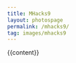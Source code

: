 ```yaml
---
title: MHacks9
layout: photospage
permalink: /mhacks9/
tag: images/mhacks9
---
```


{{content}}


<!--
<style>
div.img {
    border: 1px solid #ccc;
}

div.img:hover {
    border: 1px solid #777;
}

div.img img {
    width: 100%;
    height: auto;
}

div.desc {
    padding: 15px;
    text-align: center;
}

* {
    box-sizing: border-box;
}

.responsive {
    padding: 0 6px;
    float: left;
    width: 24.99999%;
}

@media only screen and (max-width: 700px){
    .responsive {
        width: 49.99999%;
        margin: 6px 0;
    }
}

@media only screen and (max-width: 500px){
    .responsive {
        width: 100%;
    }
}

.clearfix:after {
    content: "";
    display: table;
    clear: both;
}
</style>


## Photos:
<div class="responsive">
  <div class="img"><a href="/hackathons/th5/pictures/DSCF0628-min.JPG"><img src="/hackathons/th5/pictures/DSCF0628-min.JPG"></a>
    <div class="desc">On the bus to Detroit.</div>
  </div>
</div>
<div class="responsive">
  <div class="img"><a href="/hackathons/th5/pictures/DSCF0649-min.JPG"><img src="/hackathons/th5/pictures/DSCF0649-min.JPG"></a>
    <div class="desc">On the bus to Detroit.</div>
  </div>
</div>
<div class="responsive">
  <div class="img"><a href="/hackathons/th5/pictures/DSCF0652-min.JPG"><img src="/hackathons/th5/pictures/DSCF0652-min.JPG"></a>
    <div class="desc">On the bus to Detroit.</div>
  </div>
</div>
<div class="responsive">
  <div class="img"><a href="/hackathons/th5/pictures/DSCF0670-min.JPG"><img src="/hackathons/th5/pictures/DSCF0670-min.JPG"></a>
    <div class="desc">On the bus to Detroit.</div>
  </div>
</div>
<div class="responsive">
  <div class="img"><a href="/hackathons/th5/pictures/DSCF0677-min.JPG"><img src="/hackathons/th5/pictures/DSCF0677-min.JPG"></a>
    <div class="desc">On the bus to Detroit.</div>
  </div>
</div>
<div class="responsive">
  <div class="img"><a href="/hackathons/th5/pictures/DSCF0727-min.JPG"><img src="/hackathons/th5/pictures/DSCF0727-min.JPG"></a>
    <div class="desc">On the bus to Detroit.</div>
  </div>
</div>
<div class="responsive">
  <div class="img"><a href="/hackathons/th5/pictures/DSCF0732-min.JPG"><img src="/hackathons/th5/pictures/DSCF0732-min.JPG"></a>
    <div class="desc">On the bus to Detroit.</div>
  </div>
</div>
<div class="responsive">
  <div class="img"><a href="/hackathons/th5/pictures/DSCF0735-min.JPG"><img src="/hackathons/th5/pictures/DSCF0735-min.JPG"></a>
    <div class="desc">On the bus to Detroit.</div>
  </div>
</div>
<div class="responsive">
  <div class="img"><a href="/hackathons/th5/pictures/DSCF0741-min.JPG"><img src="/hackathons/th5/pictures/DSCF0741-min.JPG"></a>
    <div class="desc">On the bus to Detroit.</div>
  </div>
</div>
<div class="responsive">
  <div class="img"><a href="/hackathons/th5/pictures/DSCF0748-min.JPG"><img src="/hackathons/th5/pictures/DSCF0748-min.JPG"></a>
    <div class="desc">On the bus to Detroit.</div>
  </div>
</div>
<div class="responsive">
  <div class="img"><a href="/hackathons/th5/pictures/DSCF0764-min.JPG"><img src="/hackathons/th5/pictures/DSCF0764-min.JPG"></a>
    <div class="desc">On the bus to Detroit.</div>
  </div>
</div>
<div class="responsive">
  <div class="img"><a href="/hackathons/th5/pictures/DSCF0767-min.JPG"><img src="/hackathons/th5/pictures/DSCF0767-min.JPG"></a>
    <div class="desc">On the bus to Detroit.</div>
  </div>
</div>
<div class="responsive">
  <div class="img"><a href="/hackathons/th5/pictures/DSCF0768-min.JPG"><img src="/hackathons/th5/pictures/DSCF0768-min.JPG"></a>
    <div class="desc">On the bus to Detroit.</div>
  </div>
</div>
<div class="responsive">
  <div class="img"><a href="/hackathons/th5/pictures/DSCF0797-min.JPG"><img src="/hackathons/th5/pictures/DSCF0797-min.JPG"></a>
    <div class="desc">On the bus to Detroit.</div>
  </div>
</div>
<div class="responsive">
  <div class="img"><a href="/hackathons/th5/pictures/DSCF0817-min.JPG"><img src="/hackathons/th5/pictures/DSCF0817-min.JPG"></a>
    <div class="desc">On the bus to Detroit.</div>
  </div>
</div>
<div class="responsive">
  <div class="img"><a href="/hackathons/th5/pictures/DSCF0820-min.JPG"><img src="/hackathons/th5/pictures/DSCF0820-min.JPG"></a>
    <div class="desc">On the bus to Detroit.</div>
  </div>
</div>
<div class="responsive">
  <div class="img"><a href="/hackathons/th5/pictures/DSCF0821-min.JPG"><img src="/hackathons/th5/pictures/DSCF0821-min.JPG"></a>
    <div class="desc">On the bus to Detroit.</div>
  </div>
</div>
<div class="responsive">
  <div class="img"><a href="/hackathons/th5/pictures/DSCF0826-min.JPG"><img src="/hackathons/th5/pictures/DSCF0826-min.JPG"></a>
    <div class="desc">On the bus to Detroit.</div>
  </div>
</div>
<div class="responsive">
  <div class="img"><a href="/hackathons/th5/pictures/DSCF0833.JPG"><img src="/hackathons/th5/pictures/DSCF0833.JPG"></a>
    <div class="desc">On the bus to Detroit.</div>
  </div>
</div>
<div class="responsive">
  <div class="img"><a href="/hackathons/th5/pictures/DSCF0856-min.JPG"><img src="/hackathons/th5/pictures/DSCF0856-min.JPG"></a>
    <div class="desc">On the bus to Detroit.</div>
  </div>
</div>
<div class="responsive">
  <div class="img"><a href="/hackathons/th5/pictures/DSCF0857-min.JPG"><img src="/hackathons/th5/pictures/DSCF0857-min.JPG"></a>
    <div class="desc">On the bus to Detroit.</div>
  </div>
</div>
<div class="responsive">
  <div class="img"><a href="/hackathons/th5/pictures/DSCF0862-min.JPG"><img src="/hackathons/th5/pictures/DSCF0862-min.JPG"></a>
    <div class="desc">On the bus to Detroit.</div>
  </div>
</div>
<div class="responsive">
  <div class="img"><a href="/hackathons/th5/pictures/DSCF0865-min.JPG"><img src="/hackathons/th5/pictures/DSCF0865-min.JPG"></a>
    <div class="desc">On the bus to Detroit.</div>
  </div>
</div>
<div class="responsive">
  <div class="img"><a href="/hackathons/th5/pictures/DSCF0867-min.JPG"><img src="/hackathons/th5/pictures/DSCF0867-min.JPG"></a>
    <div class="desc">On the bus to Detroit.</div>
  </div>
</div>
<div class="responsive">
  <div class="img"><a href="/hackathons/th5/pictures/DSCF0872-min.JPG"><img src="/hackathons/th5/pictures/DSCF0872-min.JPG"></a>
    <div class="desc">On the bus to Detroit.</div>
  </div>
</div>
<div class="responsive">
  <div class="img"><a href="/hackathons/th5/pictures/DSCF0883-min.JPG"><img src="/hackathons/th5/pictures/DSCF0883-min.JPG"></a>
    <div class="desc">On the bus to Detroit.</div>
  </div>
</div>
<div class="responsive">
  <div class="img"><a href="/hackathons/th5/pictures/DSCF0884-min.JPG"><img src="/hackathons/th5/pictures/DSCF0884-min.JPG"></a>
    <div class="desc">On the bus to Detroit.</div>
  </div>
</div>
<div class="responsive">
  <div class="img"><a href="/hackathons/th5/pictures/DSCF0922-min.JPG"><img src="/hackathons/th5/pictures/DSCF0922-min.JPG"></a>
    <div class="desc">On the bus to Detroit.</div>
  </div>
</div>
<div class="responsive">
  <div class="img"><a href="/hackathons/th5/pictures/DSCF0924-min.JPG"><img src="/hackathons/th5/pictures/DSCF0924-min.JPG"></a>
    <div class="desc">On the bus to Detroit.</div>
  </div>
</div>
<div class="responsive">
  <div class="img"><a href="/hackathons/th5/pictures/DSCF0925-min.JPG"><img src="/hackathons/th5/pictures/DSCF0925-min.JPG"></a>
    <div class="desc">On the bus to Detroit.</div>
  </div>
</div>
<div class="responsive">
  <div class="img"><a href="/hackathons/th5/pictures/DSCF0926-min.JPG"><img src="/hackathons/th5/pictures/DSCF0926-min.JPG"></a>
    <div class="desc">On the bus to Detroit.</div>
  </div>
</div>
<div class="responsive">
  <div class="img"><a href="/hackathons/th5/pictures/DSCF0927-min.JPG"><img src="/hackathons/th5/pictures/DSCF0927-min.JPG"></a>
    <div class="desc">On the bus to Detroit.</div>
  </div>
</div>
<div class="responsive">
  <div class="img"><a href="/hackathons/th5/pictures/DSCF1056-min.JPG"><img src="/hackathons/th5/pictures/DSCF1056-min.JPG"></a>
    <div class="desc">On the bus to Detroit.</div>
  </div>
</div>
<div class="responsive">
  <div class="img"><a href="/hackathons/th5/pictures/DSCF1057-min.JPG"><img src="/hackathons/th5/pictures/DSCF1057-min.JPG"></a>
    <div class="desc">On the bus to Detroit.</div>
  </div>
</div>
<div class="responsive">
  <div class="img"><a href="/hackathons/th5/pictures/DSCF1113-min.JPG"><img src="/hackathons/th5/pictures/DSCF1113-min.JPG"></a>
    <div class="desc">On the bus to Detroit.</div>
  </div>
</div> -->
